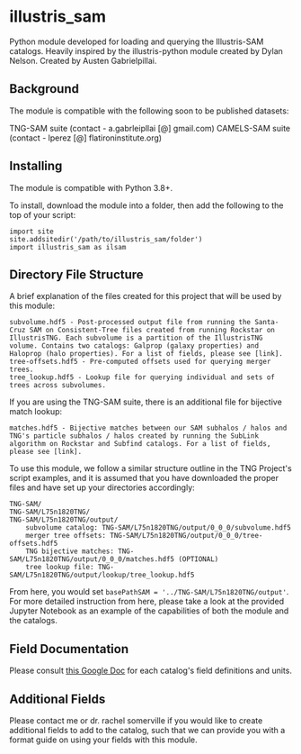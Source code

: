 # illustris_sam
Python module developed for loading and querying the Illustris-SAM catalogs. Heavily inspired by the illustris-python module created by Dylan Nelson. Created by Austen Gabrielpillai. 

## Background
The module is compatible with the following soon to be published datasets: 


TNG-SAM suite (contact - a.gabrleipllai [@] gmail.com) 
 CAMELS-SAM suite (contact - lperez [@] flatironinstitute.org) 

## Installing 
The module is compatible with Python 3.8+. 

To install, download the module into a folder, then add the following to the top of your script:

```
import site
site.addsitedir('/path/to/illustris_sam/folder')
import illustris_sam as ilsam 
```


## Directory File Structure 
A brief explanation of the files created for this project that will be used by this module:
 
	subvolume.hdf5 - Post-processed output file from running the Santa-Cruz SAM on Consistent-Tree files created from running Rockstar on IllustrisTNG. Each subvolume is a partition of the IllustrisTNG volume. Contains two catalogs: Galprop (galaxy properties) and Haloprop (halo properties). For a list of fields, please see [link].
	tree-offsets.hdf5 - Pre-computed offsets used for querying merger trees. 
	tree_lookup.hdf5 - Lookup file for querying individual and sets of trees across subvolumes. 

 If you are using the TNG-SAM suite, there is an additional file for bijective match lookup:

	matches.hdf5 - Bijective matches between our SAM subhalos / halos and TNG's particle subhalos / halos created by running the SubLink algorithm on Rockstar and Subfind catalogs. For a list of fields, please see [link].  
	
To use this module, we follow a similar structure outline in the TNG Project's script examples, and it is assumed that you have downloaded the proper files and have set up your directories accordingly: 

``` 
TNG-SAM/
TNG-SAM/L75n1820TNG/
TNG-SAM/L75n1820TNG/output/
	subvolume catalog: TNG-SAM/L75n1820TNG/output/0_0_0/subvolume.hdf5
	merger tree offsets: TNG-SAM/L75n1820TNG/output/0_0_0/tree-offsets.hdf5
	TNG bijective matches: TNG-SAM/L75n1820TNG/output/0_0_0/matches.hdf5 (OPTIONAL)
	tree lookup file: TNG-SAM/L75n1820TNG/output/lookup/tree_lookup.hdf5
```
	 
From here, you would set ```basePathSAM = '../TNG-SAM/L75n1820TNG/output'```. For more detailed instruction from here, please take a look at the provided Jupyter Notebook as an example of the capabilities of both the module and the catalogs. 

## Field Documentation
Please consult [this Google Doc](https://drive.google.com/file/d/1cQGgqp6F-Y9RyYe6Z0Mn1E52np0UHGFk/view?usp=sharing "TNG SAM HDF5 Fields") for each catalog's field definitions and units.

## Additional Fields
Please contact me or dr. rachel somerville if you would like to create additional fields to add to the catalog, such that we can provide you with a format guide on using your fields with this module.

